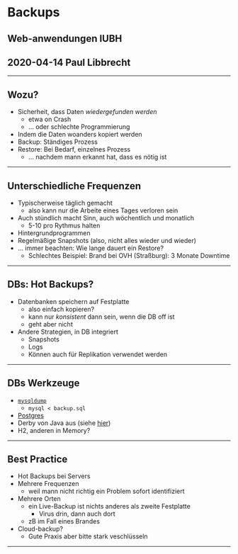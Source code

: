 # Backups

## Web-anwendungen IUBH
## 2020-04-14 Paul Libbrecht

--- 

## Wozu?

* Sicherheit, dass Daten _wiedergefunden werden_ 
	* etwa on Crash
	* ... oder schlechte Programmierung
* Indem die Daten woanders kopiert werden
* Backup: Ständiges Prozess
* Restore: Bei Bedarf, einzelnes Prozess
	* ... nachdem mann erkannt hat, dass es nötig ist

--- 
## Unterschiedliche Frequenzen

* Typischerweise täglich gemacht
	* also kann nur die Arbeite eines Tages verloren sein
* Auch stündlich macht Sinn, auch wöchentlich und monatlich
	* 5-10 pro Rythmus halten
* Hintergrundprogrammen
* Regelmäßige Snapshots (also, nicht alles wieder und wieder)
* ... immer beachten: Wie lange dauert ein Restore?
	* Schlechtes Beispiel: Brand bei OVH (Straßburg): 3 Monate Downtime


--- 
## DBs: Hot Backups?

* Datenbanken speichern auf Festplatte
	* also einfach kopieren?
	* kann nur _konsistent_ dann sein, wenn die DB off ist
	* geht aber nicht
* Andere Strategien, in DB integriert
	* Snapshots
	* Logs
	* Können auch für Replikation verwendet werden


--- 
## DBs Werkzeuge

* [`mysqldump`](https://dev.mysql.com/doc/refman/8.0/en/mysqldump.html)
	* `mysql < backup.sql`
* [Postgres](https://www.postgresql.org/docs/9.1/backup.html)
* Derby von Java aus (siehe [hier](https://db.apache.org/derby/docs/10.9/adminguide/cadminhubbkup01.html#cadminhubbkup01))
* H2, anderen in Memory?


--- 
## Best Practice

* Hot Backups bei Servers
* Mehrere Frequenzen
	* weil mann nicht richtig ein Problem sofort identifiziert
* Mehrere Orten
	* ein Live-Backup ist nichts anderes als zweite Festplatte
		* Virus drin, dann auch dort
	* zB im Fall eines Brandes
* Cloud-backup?
	* Gute Praxis aber bitte stark veschlüsseln

---
